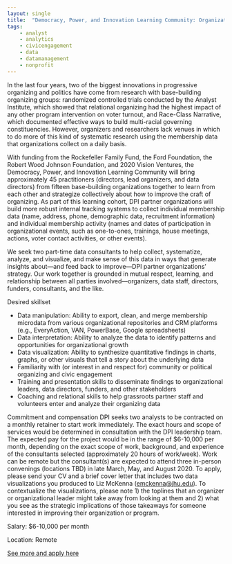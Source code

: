 ```yaml
---
layout: single
title:  "Democracy, Power, and Innovation Learning Community: Organizational Data & Learning Consultant"
tags: 
    - analyst
    - analytics
    - civicengagement
    - data
    - datamanagement
    - nonprofit
---
```

In the last four years, two of the biggest innovations in progressive organizing and politics have come from research with base-building organizing groups: randomized controlled trials conducted by the Analyst Institute, which showed that relational organizing had the highest
impact of any other program intervention on voter turnout, and Race-Class Narrative, which documented effective ways to build multi-racial governing constituencies. However, organizers
and researchers lack venues in which to do more of this kind of systematic research using the membership data that organizations collect on a daily basis.

With funding from the Rockefeller Family Fund, the Ford Foundation, the Robert Wood Johnson Foundation, and 2020 Vision Ventures, the Democracy, Power, and Innovation Learning
Community will bring approximately 45 practitioners (directors, lead organizers, and data directors) from fifteen base-building organizations together to learn from each other and
strategize collectively about how to improve the craft of organizing. As part of this learning cohort, DPI partner organizations will build more robust internal tracking systems to collect
individual membership data (name, address, phone, demographic data, recruitment information) and individual membership activity (names and dates of participation in organizational events,
such as one-to-ones, trainings, house meetings, actions, voter contact activities, or other events).

We seek two part-time data consultants to help collect, systematize, analyze, and visualize, and make sense of this data in ways that generate insights about—and feed back to improve—DPI partner organizations’ strategy. Our work together is grounded in mutual respect, learning, and relationship between all parties involved—organizers, data staff, directors, funders, consultants, and the like.


Desired skillset
* Data manipulation: Ability to export, clean, and merge membership microdata from various organizational repositories and CRM platforms (e.g., EveryAction, VAN, PowerBase, Google spreadsheets)
* Data interpretation: Ability to analyze the data to identify patterns and opportunities for organizational growth
* Data visualization: Ability to synthesize quantitative findings in charts, graphs, or other visuals that tell a story about the underlying data
* Familiarity with (or interest in and respect for) community or political organizing and civic engagement
* Training and presentation skills to disseminate findings to organizational leaders, data directors, funders, and other stakeholders
* Coaching and relational skills to help grassroots partner staff and volunteers enter and analyze their organizing data


Commitment and compensation
DPI seeks two analysts to be contracted on a monthly retainer to start work immediately. The exact hours and scope of services would be determined in consultation with the DPI leadership team. The expected pay for the project would be in the range of $6-10,000 per month, depending on the exact scope of work, background, and experience of the consultants selected (approximately 20 hours of work/week). Work can be remote but the consultant(s) are expected to attend three in-person convenings (locations TBD) in late March, May, and August 2020.
To apply, please send your CV and a brief cover letter that includes two data visualizations you produced to Liz McKenna (emckenna@jhu.edu). To contextualize the visualizations, please note 1) the toplines that an organizer or organizational leader might take away from looking at them and 2) what you see as the strategic implications of those takeaways for someone interested in improving their organization or program.


Salary: $6-10,000 per month

Location: Remote


[See more and apply here](https://drive.google.com/file/d/1fiMjPKwZzTh3mXbPLMBBn2GZX8d1MliF/view)
